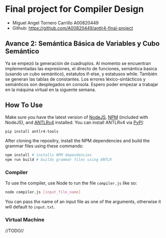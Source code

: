 # Final project for Compiler Design
* Miguel Angel Tornero Carrillo A00820449  
* Github: <https://github.com/A00820449/antlr4-final-project>
## Avance 2: Semántica Básica de Variables y Cubo Semántico
Ya se empezó la generación de cuadruplos. Al momento se encuentran implementadas las expresiones, el directo de funciones, semántica basica (usando un cubo semántico), estatutos if-else, y estatusos while. También se generan las tablas de constantes. Los errores léxico-sintácticos y semánticos son desplegados en consola. Espero poder empezar a trabajar en la máquina virtual en la siguente semana.
## How To Use
Make sure you have the latest version of [NodeJS](https://nodejs.org/), [NPM](https://www.npmjs.com/) (included with NodeJS), and [ANTLRv4](https://www.antlr.org/) installed. You can install ANTLRv4 via [PyPI](https://pypi.org/):
```bash
pip install antlr4-tools
```
After cloning the repositry, install the NPM dependencies and build the grammar files using these commands:
```bash
npm install # installs NPM dependencies
npm run build # builds grammar files using ANTLR
```
### Compiler
To use the compiler, use Node to run the file `compiler.js` like so:
```bash
node compiler.js [input_file_name]
```
You can pass the name of an input file as one of the arguments, otherwise it will default to `input.txt`.
### Virtual Machine
//TODO//